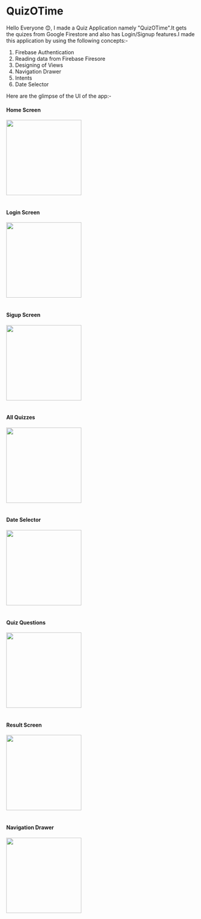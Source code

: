 # QuizOTime

Hello Everyone 😊,
I made a Quiz Application namely "QuizOTime".It gets the quizes from Google Firestore and also has Login/Signup features.I made this application by using the following concepts:-
1. Firebase Authentication
2. Reading data from Firebase Firesore
3. Designing of Views
4. Navigation Drawer
5. Intents
6. Date Selector

Here are the glimpse of the UI of the app:-

<h4>Home Screen</h4>
<img src = "images/home_image.jpeg" hieght = 400 width = 200/>
<br><br>

<h4>Login Screen</h4>
<img src = "images/login_image.jpeg" hieght = 400 width = 200/>
<br><br>

<h4>Sigup Screen</h4>
<img src = "images/signup_image.jpeg" hieght = 400 width = 200/>
<br><br>

<h4>All Quizzes</h4>
<img src = "images/quiz_list_image.jpeg" hieght = 400 width = 200/>
<br><br>

<h4>Date Selector</h4>
<img src = "images/date_select_image.jpeg" hieght = 400 width = 200/>
<br><br>

<h4>Quiz Questions</h4>
<img src = "images/question_image.jpeg" hieght = 400 width = 200/>
<br><br>

<h4>Result Screen</h4>
<img src = "images/result_image.jpeg" hieght = 400 width = 200/>
<br><br>


<h4>Navigation Drawer</h4>
<img src = "images/nav_drawer_image.jpeg" hieght = 400 width = 200/>
<br><br>
